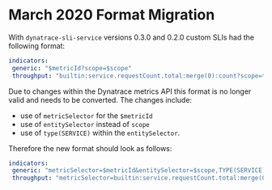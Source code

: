 # March 2020 Format Migration

With `dynatrace-sli-service` versions 0.3.0 and 0.2.0 custom SLIs had the following format:

```yaml
indicators:
 generic: "$metricId?scope=$scope"
 throughput: "builtin:service.requestCount.total:merge(0):count?scope=tag(keptn_project:$PROJECT),tag(keptn_stage:$STAGE),tag(keptn_service:$SERVICE),tag(keptn_deployment:$DEPLOYMENT)"
```

Due to changes within the Dynatrace metrics API this format is no longer valid and needs to be converted. The changes
 include:
 
* use of `metricSelector` for the `$metricId`
* use of `entitySelector` instead of `scope`
* use of `type(SERVICE)` within the `entitySelector`.

Therefore the new format should look as follows:

```yaml
indicators:
 generic: "metricSelector=$metricId&entitySelector=$scope,TYPE(SERVICE)"
 throughput: "metricSelector=builtin:service.requestCount.total:merge(0):count&entitySelector=tag(keptn_project:$PROJECT),tag(keptn_stage:$STAGE),tag(keptn_service:$SERVICE),tag(keptn_deployment:$DEPLOYMENT),type(SERVICE)"
```

